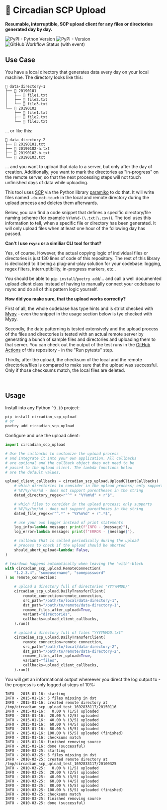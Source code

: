 # 📮 Circadian SCP Upload

**Resumable, interruptible, SCP upload client for any files or directories generated day by day.**

![PyPI - Python Version](https://img.shields.io/pypi/pyversions/circadian_scp_upload?label=supported%20Python%20versions&color=f1f5f9)
![PyPI - Version](https://img.shields.io/pypi/v/circadian_scp_upload?label=latest%20library%20version%20on%20PyPI&color=f1f5f9)
![GitHub Workflow Status (with event)](https://img.shields.io/github/actions/workflow/status/dostuffthatmatters/circadian_scp_upload/test.yaml?label=tests%20on%20main%20branch)

## Use Case

You have a local directory that generates data every day on your local machine. The directory looks like this:

```
📁 data-directory-1
├── 📁 20190101
│   ├── 📄 file1.txt
│   ├── 📄 file2.txt
│   └── 📄 file3.txt
└── 📁 20190102
    ├── 📄 file1.txt
    ├── 📄 file2.txt
    └── 📄 file3.txt
```

... or like this:

```
📁 data-directory-2
├── 📄 20190101.txt
├── 📄 20190102-a.txt
├── 📄 20190102-b.txt
└── 📄 20190103.txt
```

... and you want to upload that data to a server, but only after the day of creation. Additionally, you want to mark the directories as "in-progress" on the remote server, so that the next processing steps will not touch unfinished days of data while uploading.

This tool uses [SCP](https://en.wikipedia.org/wiki/Secure_copy_protocol) via the Python library [paramiko](https://github.com/paramiko/paramiko) to do that. It will write files named `.do-not-touch` in the local and remote directory during the upload process and deletes them afterwards.

Below, you can find a code snippet that defines a specific directory/file naming scheme (for example `%Y%m%d-(\.txt|\.csv)`). The tool uses this information to tell, when a specific file or directory has been generated. It will only upload files when at least one hour of the following day has passed.

**Can't I use `rsync` or a similiar CLI tool for that?**

Yes, of course. However, the actual copying logic of individual files or directories is just 130 lines of code of this repository. The rest of this library is dedicated to it being a plug-and-play solution for your codebase: logging, regex filters, interruptibility, in-progress markers, etc..

You should be able to `pip install`/`poetry add`/... and call a well documented upload client class instead of having to manually connect your codebase to rsync and do all of this pattern logic yourself.

**How did you make sure, that the upload works correctly?**

First of all, the whole codebase has type hints and is strict checked with [Mypy](https://github.com/python/mypy) - even the snippet in the usage section below is tye checked with Mypy.

Secondly, the date patterning is tested extensively and the upload process of the files and directories is tested with an actual remote server by generating a bunch of sample files and directories and uploading them to that server. You can check out the output of the test runs in the [GitHub Actions](https://github.com/dostuffthatmatters/circadian-scp-upload/actions/workflows/test.yaml) of this repository - in the "Run pytests" step.

Thirdly, after the upload, the checksum of the local and the remote directories/files is compared to make sure that the upload was successful. Only if those checksums match, the local files are deleted.

<br/>

## Usage

Install into any Python `^3.10` project:

```bash
pip install circadian_scp_upload
# or
poetry add circadian_scp_upload
```

Configure and use the upload client:

```python
import circadian_scp_upload

# Use the callbacks to customize the upload process
# and integrate it into your own application. All callbacks
# are optional and the callback object does not need to be
# passed to the upload client. The lambda functions below
# are the default values.

upload_client_callbacks = circadian_scp_upload.UploadClientCallbacks(
    # which directories to consider in the upload process; only supports
    # %Y/%y/%m/%d - does not support parentheses in the string
    dated_directory_regex=r"^" + "%Y%m%d" + r"$",

    # which files to consider in the upload process; only supports
    # %Y/%y/%m/%d - does not support parentheses in the string
    dated_file_regex=r"^.*" + "%Y%m%d" + r".*$",

    # use your own logger instead of print statements
    log_info=lambda message: print(f"INFO - {message}"),
    log_error=lambda message: print(f"ERROR - {message}"),

    # callback that is called periodically during the upload
    # process to check if the upload should be aborted
    should_abort_upload=lambda: False,
)

# teardown happens automatically when leaving the "with"-block
with circadian_scp_upload.RemoteConnection(
    "1.2.3.4", "someusername", "somepassword"
) as remote_connection:

    # upload a directory full of directories "YYYYMMDD/"
    circadian_scp_upload.DailyTransferClient(
        remote_connection=remote_connection,
        src_path="/path/to/local/data-directory-1",
        dst_path="/path/to/remote/data-directory-1",
        remove_files_after_upload=True,
        variant="directories",
        callbacks=upload_client_callbacks,
    ).run()

    # upload a directory full of files "YYYYMMDD.txt"
    circadian_scp_upload.DailyTransferClient(
        remote_connection=remote_connection,
        src_path="/path/to/local/data-directory-2",
        dst_path="/path/to/remote/data-directory-2",
        remove_files_after_upload=True,
        variant="files",
        callbacks=upload_client_callbacks,
    ).run()
```

You will get an informational output whereever you direct the log output to - the progress is only logged at steps of 10%:

```log
INFO - 2015-01-16: starting
INFO - 2015-01-16: 5 files missing in dst
INFO - 2015-01-16: created remote directory at /tmp/circadian_scp_upload_test_1692833117/20150116
INFO - 2015-01-16:   0.00 % (1/5) uploaded
INFO - 2015-01-16:  20.00 % (2/5) uploaded
INFO - 2015-01-16:  40.00 % (3/5) uploaded
INFO - 2015-01-16:  60.00 % (4/5) uploaded
INFO - 2015-01-16:  80.00 % (5/5) uploaded
INFO - 2015-01-16: 100.00 % (5/5) uploaded (finished)
INFO - 2015-01-16: checksums match
INFO - 2015-01-16: finished removing source
INFO - 2015-01-16: done (successful)
INFO - 2010-03-25: starting
INFO - 2010-03-25: 5 files missing in dst
INFO - 2010-03-25: created remote directory at /tmp/circadian_scp_upload_test_1692833117/20100325
INFO - 2010-03-25:   0.00 % (1/5) uploaded
INFO - 2010-03-25:  20.00 % (2/5) uploaded
INFO - 2010-03-25:  40.00 % (3/5) uploaded
INFO - 2010-03-25:  60.00 % (4/5) uploaded
INFO - 2010-03-25:  80.00 % (5/5) uploaded
INFO - 2010-03-25: 100.00 % (5/5) uploaded (finished)
INFO - 2010-03-25: checksums match
INFO - 2010-03-25: finished removing source
INFO - 2010-03-25: done (successful)
```
